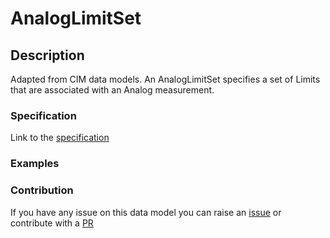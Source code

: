 # AnalogLimitSet

## Description 

Adapted from CIM data models. An AnalogLimitSet specifies a set of Limits that are associated with an Analog measurement.
### Specification

Link to the [specification](https://smart-data-models.github.io/dataModel.EnergyCIM/AnalogLimitSet/doc/spec.md)
### Examples
### Contribution

 If you have any issue on this data model you can raise an [issue](https://github.com/smart-data-models/dataModel.EnergyCIM/issues)  or contribute with a [PR](https://github.com/smart-data-models/dataModel.EnergyCIM/pulls)